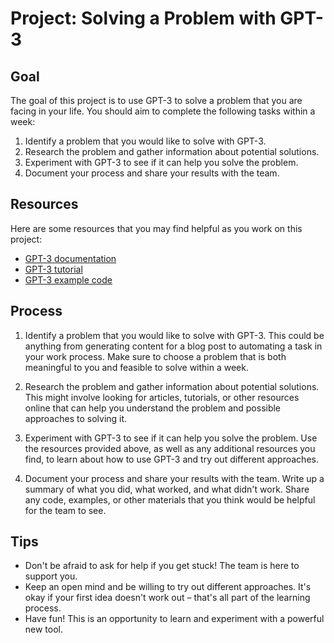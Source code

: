 # Project: Solving a Problem with GPT-3

## Goal

The goal of this project is to use GPT-3 to solve a problem that you are facing in your life. You should aim to complete the following tasks within a week:

1. Identify a problem that you would like to solve with GPT-3.
2. Research the problem and gather information about potential solutions.
3. Experiment with GPT-3 to see if it can help you solve the problem.
4. Document your process and share your results with the team.

## Resources

Here are some resources that you may find helpful as you work on this project:

- [GPT-3 documentation](https://beta.openai.com/docs/models/gpt-3)
- [GPT-3 tutorial](https://beta.openai.com/docs/quickstart)
- [GPT-3 example code](https://beta.openai.com/docs/code_samples/gpt3)

## Process

1. Identify a problem that you would like to solve with GPT-3. This could be anything from generating content for a blog post to automating a task in your work process. Make sure to choose a problem that is both meaningful to you and feasible to solve within a week.

2. Research the problem and gather information about potential solutions. This might involve looking for articles, tutorials, or other resources online that can help you understand the problem and possible approaches to solving it.

3. Experiment with GPT-3 to see if it can help you solve the problem. Use the resources provided above, as well as any additional resources you find, to learn about how to use GPT-3 and try out different approaches.

4. Document your process and share your results with the team. Write up a summary of what you did, what worked, and what didn't work. Share any code, examples, or other materials that you think would be helpful for the team to see.

## Tips

- Don't be afraid to ask for help if you get stuck! The team is here to support you.
- Keep an open mind and be willing to try out different approaches. It's okay if your first idea doesn't work out – that's all part of the learning process.
- Have fun! This is an opportunity to learn and experiment with a powerful new tool.
